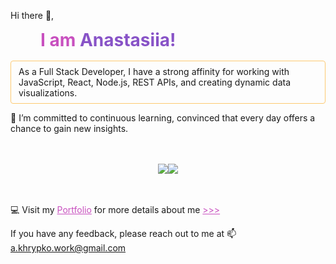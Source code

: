 Hi there 👋,

<h1 style="margin: 0 0 1rem 3rem; color: #C850BF;">I am <span style="color: #8853C7;">Anastasiia!</span></h1>

<!--
**iamstasiia/iamstasiia** is a ✨ _special_ ✨ repository because its `README.md` (this file) appears on your GitHub profile.

Here are some ideas to get you started:

- 🔭 I’m currently working on ...
- 🌱 I’m currently learning ...
- 👯 I’m looking to collaborate on ...
- 🤔 I’m looking for help with ...
- 💬 Ask me about ...
- 📫 How to reach me: ...
- 😄 Pronouns: ...
- ⚡ Fun fact: ...
-->

<p style="border: 1px solid #FDC971; padding: 0.5rem 0.75rem; border-radius: 0.25rem;">As a Full Stack Developer, I have a strong affinity for working with JavaScript, React, Node.js, REST APIs, and creating dynamic data visualizations.</p>

🌱 I’m committed to continuous learning, convinced that every day offers a chance to gain new insights.

<!-- ![Anurag's GitHub stats](https://github-readme-stats.vercel.app/api?username=iamstasiia&show_icons=true&theme=ambient_gradient&hide=stars,issues) -->

<!-- [![Top Langs](https://github-readme-stats.vercel.app/api/top-langs/?username=iamstasiia&layout=donut&theme=buefy&bg_color=transparent&hide_border=true)](https://github.com/iamstasiia/github-readme-stats) -->

<div style="display: flex; flex-wrap: wrap; justify-content: center; align-items: center; margin: 3rem 0;">
  <img src="https://github-readme-stats.vercel.app/api?username=iamstasiia&show_icons=true&theme=ambient_gradient&hide=stars,issues" />
  <img src="https://github-readme-stats.vercel.app/api/top-langs/?username=iamstasiia&layout=donut&theme=buefy&bg_color=transparent&hide_border=true" />
</div>

💻 Visit my <a href="web-artistry-by-ak.vercel.app" style="color: #C850BF;">Portfolio</a> for more details about me <a href="web-artistry-by-ak.vercel.app" style="color: #C850BF;">>>></a>

If you have any feedback, please reach out to me at
📫 a.khrypko.work@gmail.com
